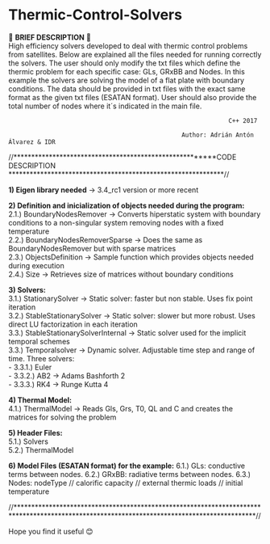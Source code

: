 # Thermic-Control-Solvers

:rocket:  **BRIEF DESCRIPTION** :rocket:  
High efficiency solvers developed to deal with thermic control problems from satellites. Below are explained all the files needed for running correctly the solvers. The user should only modify the txt files which define the thermic problem for each specific case: GLs, GRxBB and Nodes. In this example the solvers are solving the model of a flat plate with boundary conditions. The data should be provided in txt files with the exact same format as the given txt files (ESATAN format). User should also provide the total number of nodes where it´s indicated in the main file.                                             
                                                                                                                                                                 
                                                                 C++ 2017     
                                                 
                                                    Author: Adrián Antón Álvarez & IDR                      
                                                                                                                                                                 

//********************************************************CODE DESCRIPTION *************************************************************//

**1) Eigen library needed** -> 3.4_rc1 version or more recent            
                                                                           
**2) Definition and inicialization of objects needed during the program:**                                                                                          
      2.1.) BoundaryNodesRemover -> Converts hiperstatic system with boundary conditions to a non-singular system removing nodes with a fixed temperature        
      2.2.) BoundaryNodesRemoverSparse -> Does the same as BoundaryNodesRemover but with sparse matrices                                                         
      2.3.) ObjectsDefinition -> Sample function which provides objects needed during execution                                                                  
      2.4.)  Size -> Retrieves size of matrices without boundary conditions                                                                                      
                                                                                                                                                                 
**3) Solvers:**                                                                                                                                                    
      3.1.) StationarySolver -> Static solver: faster but non stable. Uses fix point iteration                                                                   
      3.2.) StableStationarySolver -> Static solver: slower but more robust. Uses direct LU factorization in each iteration                                        
      3.3.) StableStationarySolverInternal -> Static solver used for the implicit temporal schemes                                                                                                                                                                      
      3.3.) Temporalsolver -> Dynamic solver. Adjustable time step and range of time. Three solvers:                                                             
         - 3.3.1.) Euler                                                                                                                                      
         - 3.3.2.) AB2 -> Adams Bashforth 2                                                                                                                   
         - 3.3.3.) RK4 -> Runge Kutta 4                                                                                                                       
                                                                                                                                                                   
 **4) Thermal Model:**                                                                                                                                               
      4.1.) ThermalModel -> Reads Gls, Grs, T0, QL and C and creates the matrices for solving the problem                                                        
                                                                                                                                                                 
 **5) Header Files:**                                                                                                                                                
      5.1.) Solvers                                                                                                                                              
      5.2.) ThermalModel       

 **6) Model Files (ESATAN format) for the example:**
      6.1.)  GLs: conductive terms between nodes.
      6.2.)  GRxBB: radiative terms between nodes.
      6.3.)  Nodes: nodeType // calorific capacity // external thermic loads // initial temperature
                                                                                                                                     
                                                                                                                                                                 
//********************************************************************************************************************************************//

Hope you find it useful :blush:

